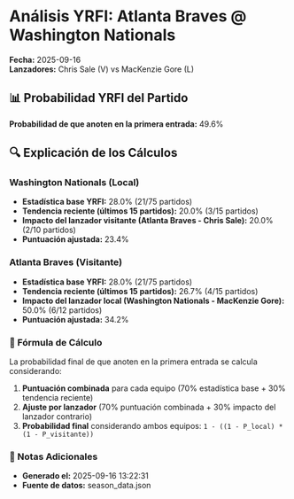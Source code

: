# Análisis YRFI: Atlanta Braves @ Washington Nationals

**Fecha:** 2025-09-16  
**Lanzadores:** Chris Sale (V) vs MacKenzie Gore (L)

## 📊 Probabilidad YRFI del Partido

**Probabilidad de que anoten en la primera entrada:** 49.6%

## 🔍 Explicación de los Cálculos

### Washington Nationals (Local)
- **Estadística base YRFI:** 28.0% (21/75 partidos)
- **Tendencia reciente (últimos 15 partidos):** 20.0% (3/15 partidos)
- **Impacto del lanzador visitante (Atlanta Braves - Chris Sale):** 20.0% (2/10 partidos)
- **Puntuación ajustada:** 23.4%

### Atlanta Braves (Visitante)
- **Estadística base YRFI:** 28.0% (21/75 partidos)
- **Tendencia reciente (últimos 15 partidos):** 26.7% (4/15 partidos)
- **Impacto del lanzador local (Washington Nationals - MacKenzie Gore):** 50.0% (6/12 partidos)
- **Puntuación ajustada:** 34.2%

### 📝 Fórmula de Cálculo

La probabilidad final de que anoten en la primera entrada se calcula considerando:
1. **Puntuación combinada** para cada equipo (70% estadística base + 30% tendencia reciente)
2. **Ajuste por lanzador** (70% puntuación combinada + 30% impacto del lanzador contrario)
3. **Probabilidad final** considerando ambos equipos: `1 - ((1 - P_local) * (1 - P_visitante))`

### 📌 Notas Adicionales

- **Generado el:** 2025-09-16 13:22:31
- **Fuente de datos:** season_data.json
